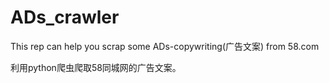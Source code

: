 # ADs_crawler
This rep can help you scrap some ADs-copywriting(广告文案) from 58.com

利用python爬虫爬取58同城网的广告文案。
